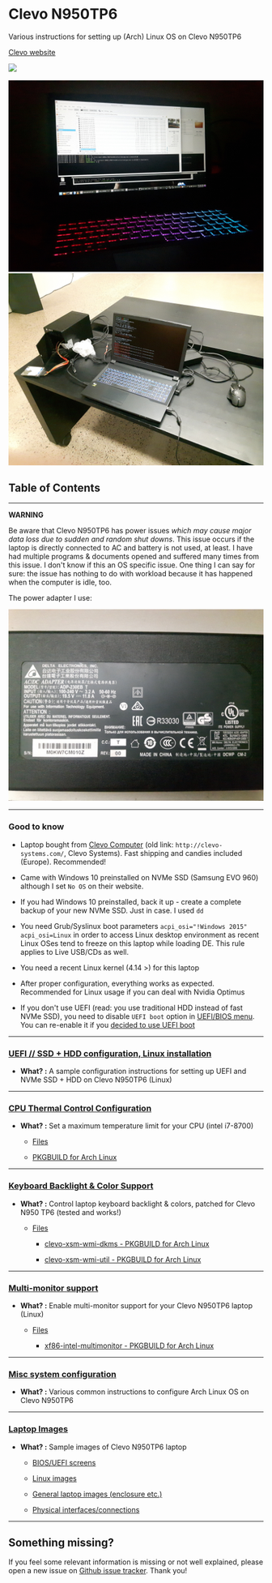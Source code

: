 # Clevo N950TP6

Various instructions for setting up (Arch) Linux OS on Clevo N950TP6

[Clevo website](https://www.clevo.com.tw)

![](https://www.clevo.com.tw/images/en/clevo/logo.png)

![img_1](images/linux-run/linux-run_3.jpg)
![img_2](images/general_5.jpg)

## Table of Contents

----------------

**WARNING**

Be aware that Clevo N950TP6 has power issues _which may cause major data loss due to sudden and random shut downs_. This issue occurs if the laptop is directly connected to AC and battery is not used, at least. I have had multiple programs & documents opened and suffered many times from this issue. I don't know if this an OS specific issue. One thing I can say for sure: the issue has nothing to do with workload because it has happened when the computer is idle, too.

The power adapter I use:

![](images/clevo-n950tp6_poweradapter.jpg)

----------------

### Good to know

- Laptop bought from [Clevo Computer](https://clevo-computer.com/) (old link: `http://clevo-systems.com/`, Clevo Systems). Fast shipping and candies included (Europe). Recommended!

- Came with Windows 10 preinstalled on NVMe SSD (Samsung EVO 960) although I set `No OS` on their website.

- If you had Windows 10 preinstalled, back it up - create a complete backup of your new NVMe SSD. Just in case. I used `dd`

- You need Grub/Syslinux boot parameters `acpi_osi="!Windows 2015" acpi_osi=Linux` in order to access Linux desktop environment as recent Linux OSes tend to freeze on this laptop while loading DE. This rule applies to Live USB/CDs as well.

- You need a recent Linux kernel (4.14 >) for this laptop

- After proper configuration, everything works as expected. Recommended for Linux usage if you can deal with Nvidia Optimus

- If you don't use UEFI (read: you use traditional HDD instead of fast NVMe SSD), you need to disable `UEFI boot` option in [UEFI/BIOS menu](images/bios/bios_4.jpg). You can re-enable it if you [decided to use UEFI boot](ssd_hdd_uefi/README.md)

----------------

### [UEFI // SSD + HDD configuration, Linux installation](ssd_hdd_uefi/README.md)

- **What? :** A sample configuration instructions for setting up UEFI and NVMe SSD + HDD on Clevo N950TP6 (Linux)

----------------

### [CPU Thermal Control Configuration](cpu_thermal_control/README.md)

- **What? :** Set a maximum temperature limit for your CPU (intel i7-8700)

    - [Files](cpu_thermal_control)

    - [PKGBUILD for Arch Linux](cpu_thermal_control/PKGBUILD)

----------------

### [Keyboard Backlight & Color Support](keyboard_color_support/README.md)

- **What? :** Control laptop keyboard backlight & colors, patched for Clevo N950 TP6 (tested and works!)

    - [Files](keyboard_color_support)

        - [clevo-xsm-wmi-dkms - PKGBUILD for Arch Linux](keyboard_color_support/clevo-xsm-wmi-dkms/PKGBUILD)

        - [clevo-xsm-wmi-util - PKGBUILD for Arch Linux](keyboard_color_support/clevo-xsm-wmi-util/PKGBUILD)

----------------

### [Multi-monitor support](multimonitor_and_desktop/xf86-intel-multimonitor/README.md)

- **What? :** Enable multi-monitor support for your Clevo N950TP6 laptop (Linux)

    - [Files](multimonitor_and_desktop/xf86-intel-multimonitor)

        - [xf86-intel-multimonitor - PKGBUILD for Arch Linux](multimonitor_and_desktop/xf86-intel-multimonitor/PKGBUILD)

----------------

### [Misc system configuration](system_conf/README.md)

- **What? :** Various common instructions to configure Arch Linux OS on Clevo N950TP6

----------------

### [Laptop Images](images)

- **What? :** Sample images of Clevo N950TP6 laptop

    - [BIOS/UEFI screens](images/bios)

    - [Linux images](images/linux-run)

    - [General laptop images (enclosure etc.)](images)

    - [Physical interfaces/connections](images/inputs)

----------------

## Something missing?

If you feel some relevant information is missing or not well explained, please open a new issue on [Github issue tracker](https://github.com/Fincer/clevo_n950tp6/issues). Thank you!
